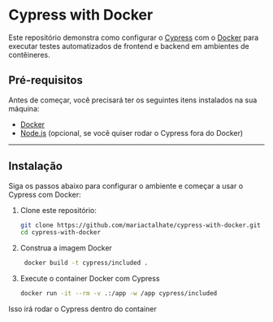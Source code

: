 # Cypress with Docker

Este repositório demonstra como configurar o [Cypress](https://www.cypress.io/) com o [Docker](https://www.docker.com/) para executar testes automatizados de frontend e backend em ambientes de contêineres.

## Pré-requisitos

Antes de começar, você precisará ter os seguintes itens instalados na sua máquina:

- [Docker](https://rancherdesktop.io/)
- [Node.js](https://nodejs.org/) (opcional, se você quiser rodar o Cypress fora do Docker)

---

## Instalação

Siga os passos abaixo para configurar o ambiente e começar a usar o Cypress com Docker:

1. Clone este repositório:

   ```bash
   git clone https://github.com/mariactalhate/cypress-with-docker.git
   cd cypress-with-docker

2. Construa a imagem Docker
   ```bash
    docker build -t cypress/included .

3. Execute o container Docker com Cypress
   ```bash
   docker run -it --rm -v .:/app -w /app cypress/included

Isso irá rodar o Cypress dentro do container